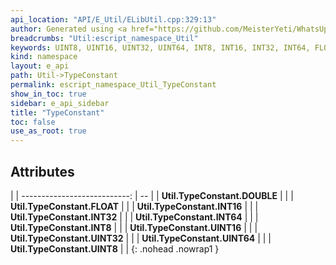 ```yaml
---
api_location: "API/E_Util/ELibUtil.cpp:329:13"
author: Generated using <a href="https://github.com/MeisterYeti/WhatsUpDoc">WhatsUpDoc</a>
breadcrumbs: "Util:escript_namespace_Util"
keywords: UINT8, UINT16, UINT32, UINT64, INT8, INT16, INT32, INT64, FLOAT, DOUBLE
kind: namespace
layout: e_api
path: Util->TypeConstant
permalink: escript_namespace_Util_TypeConstant
show_in_toc: true
sidebar: e_api_sidebar
title: "TypeConstant"
toc: false
use_as_root: true
---
```


## Attributes

|
| ---------------------------: | -- | 
| **Util.TypeConstant.DOUBLE** |  | 
| **Util.TypeConstant.FLOAT**  |  | 
| **Util.TypeConstant.INT16**  |  | 
| **Util.TypeConstant.INT32**  |  | 
| **Util.TypeConstant.INT64**  |  | 
| **Util.TypeConstant.INT8**   |  | 
| **Util.TypeConstant.UINT16** |  | 
| **Util.TypeConstant.UINT32** |  | 
| **Util.TypeConstant.UINT64** |  | 
| **Util.TypeConstant.UINT8**  |  | 
{: .nohead .nowrap1 }


